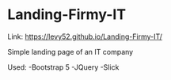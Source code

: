# Landing-Firmy-IT

Link: https://levy52.github.io/Landing-Firmy-IT/

Simple landing page of an IT company

Used:
-Bootstrap 5
-JQuery
-Slick